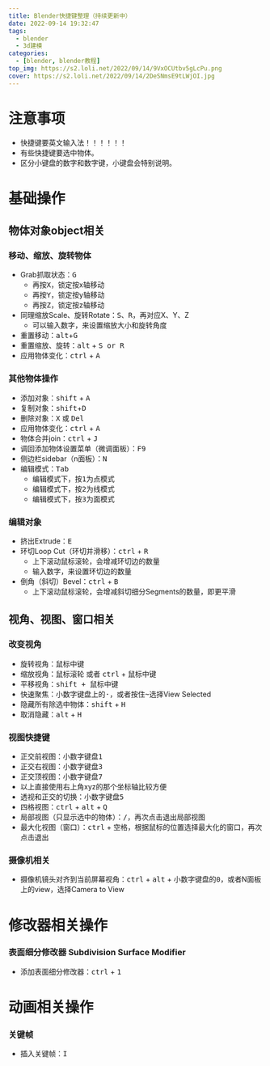 ```yaml
---
title: Blender快捷键整理（持续更新中）
date: 2022-09-14 19:32:47
tags: 
  - blender
  - 3d建模
categories:
  - [blender, blender教程]
top_img: https://s2.loli.net/2022/09/14/9VxOCUtbv5gLcPu.png
cover: https://s2.loli.net/2022/09/14/2DeSNmsE9tLWjOI.jpg
---
```


# 注意事项
* 快捷键要英文输入法！！！！！！
* 有些快捷键要选中物体。
* 区分小键盘的数字和数字键，小键盘会特别说明。

# 基础操作
## 物体对象object相关
### 移动、缩放、旋转物体
* Grab抓取状态：<kbd>G</kbd>
    - 再按<kbd>X</kbd>，锁定按x轴移动
    - 再按<kbd>Y</kbd>，锁定按y轴移动
    - 再按<kbd>Z</kbd>，锁定按z轴移动
* 同理缩放Scale、旋转Rotate：<kbd>S</kbd>、<kbd>R</kbd>，再对应X、Y、Z
    - 可以输入数字，来设置缩放大小和旋转角度
* 重置移动：<kbd>alt</kbd>+<kbd>G</kbd>
* 重置缩放、旋转：<kbd>alt</kbd> + <kbd>S or R</kbd>
* 应用物体变化：<kbd>ctrl</kbd> + <kbd>A</kbd>

### 其他物体操作
* 添加对象：<kbd>shift</kbd> + <kbd>A</kbd>
* 复制对象：<kbd>shift</kbd>+<kbd>D</kbd>
* 删除对象：<kbd>X</kbd> 或 <kbd>Del</kbd>
* 应用物体变化：<kbd>ctrl</kbd> + <kbd>A</kbd>
* 物体合并join：<kbd>ctrl</kbd> + <kbd>J</kbd>
* 调回添加物体设置菜单（微调面板）：<kbd>F9</kbd>
* 侧边栏sidebar（n面板）：<kbd>N</kbd>
* 编辑模式：<kbd>Tab</kbd>
    - 编辑模式下，按<kbd>1</kbd>为点模式
    - 编辑模式下，按<kbd>2</kbd>为线模式
    - 编辑模式下，按<kbd>3</kbd>为面模式

### 编辑对象
* 挤出Extrude：<kbd>E</kbd>
* 环切Loop Cut（环切并滑移）：<kbd>ctrl</kbd> + <kbd>R</kbd>
    - 上下滚动鼠标滚轮，会增减环切边的数量
    - 输入数字，来设置环切边的数量
* 倒角（斜切）Bevel：<kbd>ctrl</kbd> + <kbd>B</kbd>
    - 上下滚动鼠标滚轮，会增减斜切细分Segments的数量，即更平滑

## 视角、视图、窗口相关
### 改变视角
* 旋转视角：<kbd>鼠标中键</kbd>
* 缩放视角：<kbd>鼠标滚轮</kbd> 或者 <kbd>ctrl</kbd> + <kbd>鼠标中键</kbd>
* 平移视角：<kbd>shift + 鼠标中键</kbd>
* 快速聚焦：小数字键盘上的<kbd>·</kbd>，或者按住<kbd>~</kbd>选择View Selected
* 隐藏所有除选中物体：<kbd>shift</kbd> + <kbd>H</kbd>
* 取消隐藏：<kbd>alt</kbd> + <kbd>H</kbd>

### 视图快捷键
* 正交前视图：小数字键盘<kbd>1</kbd>
* 正交右视图：小数字键盘<kbd>3</kbd>
* 正交顶视图：小数字键盘<kbd>7</kbd>
* 以上直接使用右上角xyz的那个坐标轴比较方便
* 透视和正交的切换：小数字键盘<kbd>5</kbd>
* 四格视图：<kbd>ctrl</kbd> + <kbd>alt</kbd> + <kbd>Q</kbd>
* 局部视图（只显示选中的物体）：<kbd>/</kbd>，再次点击退出局部视图
* 最大化视图（窗口）：<kbd>ctrl</kbd> + <kbd>空格</kbd>，根据鼠标的位置选择最大化的窗口，再次点击退出

### 摄像机相关
* 摄像机镜头对齐到当前屏幕视角：<kbd>ctrl</kbd> + <kbd>alt</kbd> + 小数字键盘的<kbd>0</kbd>，或者N面板上的view，选择Camera to View


# 修改器相关操作

### 表面细分修改器 Subdivision Surface Modifier
* 添加表面细分修改器：<kbd>ctrl</kbd> + <kbd>1</kbd>

# 动画相关操作

### 关键帧
* 插入关键帧：<kbd>I</kbd>